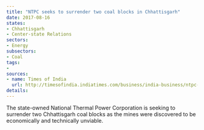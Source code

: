 ```yaml
---
title: "NTPC seeks to surrender two coal blocks in Chhattisgarh"
date: 2017-08-16
states:
- Chhattisgarh
- Center-state Relations
sectors:
- Energy
subsectors:
- Coal
tags:
- 
sources:
- name: Times of India
  url: http://timesofindia.indiatimes.com/business/india-business/ntpc-seeks-advice-to-surrender-2-coal-mines-in-chhattisgarh/articleshow/59971065.cms
details:
---
```


The state-owned National Thermal Power Corporation is seeking to surrender two Chhattisgarh coal blocks as the mines were discovered to be economically and technically unviable. 
